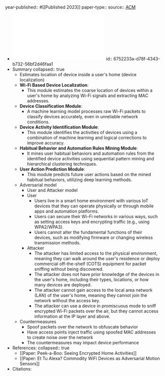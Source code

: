 year-published:: #[[Published 2023]] 
paper-type:: 
source:: [ACM](https://dl.acm.org/doi/abs/10.1145/3580890)

- ![IoTBeholder: A Privacy Snooping Attack on User Habitual Behaviors from Smart Home Wi-Fi Traffic](../assets/3580890_1733441097591_0.pdf)
  id:: 6752233a-d78f-4343-b732-56bf2d46faa1
- Summary
  collapsed:: true
	- Estimates location of device inside a user's home (device localization)
	- **Wi-Fi Based Device Localization**:
		- This module estimates the coarse location of devices within a user's 
		  home by analyzing Wi-Fi signals and extracting MAC addresses.
	- **Device Classification Module**:
		- A machine learning model processes raw Wi-Fi packets to classify devices accurately, even in unreliable network conditions.
	- **Device Activity Identification Module**:
		- This module identifies the activities of devices using a combination of
		  machine learning and logical corrections to improve accuracy.
	- **Habitual Behavior and Automation Rules Mining Module**:
		- It mines user habitual behaviors and automation rules from the 
		  identified device activities using sequential pattern mining and 
		  hierarchical clustering techniques.
	- **User  Action Prediction Module**:
		- This module predicts future user actions based on the mined habitual behaviors, utilizing deep learning methods.
	- Adversarial model
		- User and Attacker model
		- User
			- Users live in a smart home environment with various IoT devices that
			  they can operate physically or through mobile apps and automation 
			  platforms.
			- Users can secure their Wi-Fi networks in various ways, such as 
			  setting access keys and encrypting traffic (e.g., using WPA2/WPA3).
			- Users cannot alter the fundamental functions of their devices, such 
			  as modifying firmware or changing wireless transmission methods.
		- Attacker
			- The attacker has limited access to the physical environment, meaning
			  they can walk around the user's residence or deploy commercial 
			  off-the-shelf (COTS) equipment for packet sniffing without being 
			  discovered.
			- The attacker does not have prior knowledge of the devices in the 
			  user's home, including their types, locations, or how many devices are 
			  deployed.
			- The attacker cannot gain access to the local area network (LAN) of 
			  the user's home, meaning they cannot join the network without the access
			  key.
			- The attacker can use a device in promiscuous mode to sniff encrypted
			  Wi-Fi packets over the air, but they cannot access information at the 
			  IP layer and above.
	- Countermeasures
		- Spoof packets over the network to obfuscate behavior
		- Have access points inject traffic using spoofed MAC addresses to create noise over the network
		- The countermeasures may impact device performance
- References:
  collapsed:: true
	- [[Paper: Peek-a-Boo: Seeing Encrypted Home Activities]]
	- [[Paper: Et Tu Alexa? Commodity WiFi Devices as Adversarial Motion Sensors]]
- Citations:
